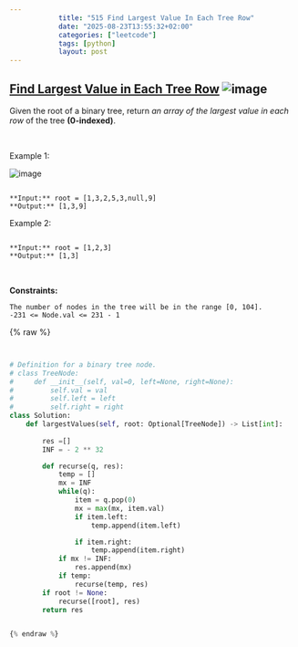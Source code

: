 ```yaml
---
            title: "515 Find Largest Value In Each Tree Row"
            date: "2025-08-23T13:55:32+02:00"
            categories: ["leetcode"]
            tags: [python]
            layout: post
---
```

            
## [Find Largest Value in Each Tree Row](https://leetcode.com/problems/find-largest-value-in-each-tree-row) ![image](https://img.shields.io/badge/Difficulty-Medium-orange)

Given the root of a binary tree, return *an array of the largest value in each row* of the tree **(0-indexed)**.

 

Example 1:

![image](https://assets.leetcode.com/uploads/2020/08/21/largest_e1.jpg)
```

**Input:** root = [1,3,2,5,3,null,9]
**Output:** [1,3,9]

```

Example 2:

```

**Input:** root = [1,2,3]
**Output:** [1,3]

```

 

**Constraints:**

	The number of nodes in the tree will be in the range [0, 104].
	-231 <= Node.val <= 231 - 1

{% raw %}


```python


# Definition for a binary tree node.
# class TreeNode:
#     def __init__(self, val=0, left=None, right=None):
#         self.val = val
#         self.left = left
#         self.right = right
class Solution:
    def largestValues(self, root: Optional[TreeNode]) -> List[int]:
        
        res =[]
        INF = - 2 ** 32

        def recurse(q, res):
            temp = []
            mx = INF
            while(q):
                item = q.pop(0)
                mx = max(mx, item.val)
                if item.left:
                    temp.append(item.left)

                if item.right:
                    temp.append(item.right)
            if mx != INF:
                res.append(mx)
            if temp:
                recurse(temp, res)
        if root != None:
            recurse([root], res)
        return res


{% endraw %}
```
